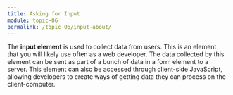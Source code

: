 ```yaml
---
title: Asking for Input
module: topic-06
permalink: /topic-06/input-about/
---
```


<div class="divider-heading"></div>

The **input element** is used to collect data from users. This is an element that you will likely use often as a web developer. The data collected by this element can be sent as part of a bunch of data in a form element to a server. This element can also be accessed through client-side JavaScript, allowing developers to create ways of getting data they can process on the client-computer.

